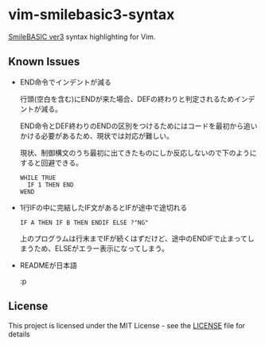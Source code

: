 # vim-smilebasic3-syntax

[SmileBASIC ver3](http://smilebasic.com/) syntax highlighting for Vim.


## Known Issues

-   END命令でインデントが減る

    行頭(空白を含む)にENDが来た場合、DEFの終わりと判定されるためインデントが減る。

    END命令とDEF終わりのENDの区別をつけるためにはコードを最初から追いかける必要があるため、現状では対応が難しい。

    現状、制御構文のうち最初に出てきたものにしか反応しないので下のようにすると回避できる。

        WHILE TRUE
          IF 1 THEN END
        WEND

-   1行IFの中に完結したIF文があるとIFが途中で途切れる

        IF A THEN IF B THEN ENDIF ELSE ?"NG"

    上のプログラムは行末までIFが続くはずだけど、途中のENDIFで止まってしまうため、ELSEがエラー表示になってしまう。

-   READMEが日本語

    :p


## License

This project is licensed under the MIT License - see the [LICENSE](LICENSE) file for details
